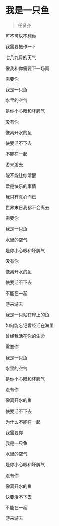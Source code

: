 # 我是一只鱼
> 任贤齐

可不可以不想你

我需要振作一下

七八九月的天气

像我和你需要下一场雨

需要你

我是一只鱼

水里的空气

是你小心眼和坏脾气

没有你

像离开水的鱼

快要活不下去

不能在一起

游来游去

能不能让你清醒

爱是快乐的事情

我只有真心而已

世界末日我都不会离去

需要你

我是一只鱼

水里的空气

是你小心眼和坏脾气

没有你

像离开水的鱼

快要活不下去

不能在一起

游来游去

我是一只站在岸上的鱼

如何能忘记曾经活在海里

曾经我活在你的生命

需要你

我是一只鱼

水里的空气

是你小心眼和坏脾气

没有你

像离开水的鱼

快要活不下去

为什么不能在一起

我需要你

我是一只鱼

水里的空气

是你小心眼和坏脾气

没有你

像离开水的鱼

快要活不下去

不能在一起

游来游去